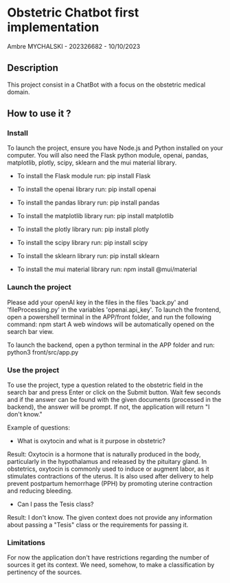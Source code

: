 # Obstetric Chatbot first implementation

Ambre MYCHALSKI - 202326682 - 10/10/2023

## Description

This project consist in a ChatBot with a focus on the obstetric medical domain.

## How to use it ?

### Install
To launch the project, ensure you have Node.js and Python installed on your computer.
You will also need the Flask python module, openai, pandas, matplotlib, plotly, scipy, sklearn and the mui material library.

* To install the Flask module run:
pip install Flask

* To install the openai library run:
pip install openai

* To install the pandas library run:
pip install pandas

* To install the matplotlib library run:
pip install matplotlib

* To install the plotly library run:
pip install plotly

* To install the scipy library run:
pip install scipy

* To install the sklearn library run:
pip install sklearn

* To install the mui material library run:
npm install @mui/material

### Launch the project
Please add your openAI key in the files in the files 'back.py' and 'fileProcessing.py' in the variables 'openai.api_key'. 
To launch the frontend, open a powershell terminal in the APP/front folder, and run the following command:
    npm start
A web windows will be automatically opened on the search bar view.

To launch the backend, open a python terminal in the APP folder and run:
    python3 front/src/app.py

### Use the project

To use the project, type a question related to the obstetric field in the search bar and press Enter or click on the Submit button. Wait few seconds and if the answer can be found with the given documents (processed in the backend), the answer will be prompt. If not, the application will return "I don't know."

Example of questions:
* What is oxytocin and what is it purpose in obstetric? 

Result: Oxytocin is a hormone that is naturally produced in the body, particularly in the hypothalamus and released by the pituitary gland. In obstetrics, oxytocin is commonly used to induce or augment labor, as it stimulates contractions of the uterus. It is also used after delivery to help prevent postpartum hemorrhage (PPH) by promoting uterine contraction and reducing bleeding.

* Can I pass the Tesis class?

Result: I don't know. The given context does not provide any information about passing a "Tesis" class or the requirements for passing it.

### Limitations

For now the application don't have restrictions regarding the number of sources it get its context. We need, somehow, to make a classification by pertinency of the sources.